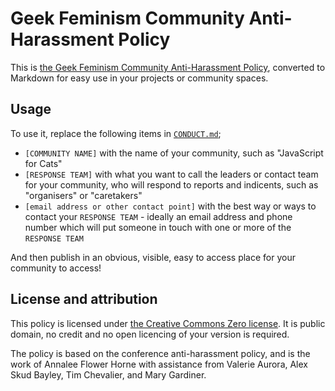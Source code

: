 # Geek Feminism Community Anti-Harassment Policy

This is [the Geek Feminism Community Anti-Harassment Policy](http://geekfeminism.wikia.com/wiki/Community_anti-harassment/Policy), converted to Markdown for easy use in your projects or community spaces.

## Usage

To use it, replace the following items in  [`CONDUCT.md`](https://github.com/ticky/community-anti-harassment-policy/blob/master/CONDUCT.md);

* `[COMMUNITY NAME]` with the name of your community, such as "JavaScript for Cats"
* `[RESPONSE TEAM]` with what you want to call the leaders or contact team for your community, who will respond to reports and indicents, such as "organisers" or "caretakers"
* `[email address or other contact point]` with the best way or ways to contact your `RESPONSE TEAM` - ideally an email address and phone number which will put someone in touch with one or more of the `RESPONSE TEAM`

And then publish in an obvious, visible, easy to access place for your community to access!

## License and attribution

This policy is licensed under [the Creative Commons Zero license](https://creativecommons.org/publicdomain/zero/1.0/). It is public domain, no credit and no open licencing of your version is required.

The policy is based on the conference anti-harassment policy, and is the work of Annalee Flower Horne with assistance from Valerie Aurora, Alex Skud Bayley, Tim Chevalier, and Mary Gardiner.
